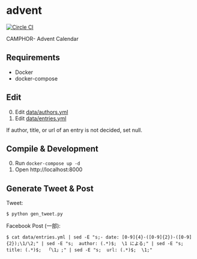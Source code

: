 advent
======

[![Circle CI](https://circleci.com/gh/camphor-/advent.svg?style=shield&circle-token=b81bec23b8042e1a5cdd85f15fedcdc6bd3058b3)](https://circleci.com/gh/camphor-/advent)

CAMPHOR- Advent Calendar

Requirements
------------
- Docker
- docker-compose

Edit
----
0. Edit [data/authors.yml](data/authors.yml)
0. Edit [data/entries.yml](data/entries.yml)

If author, title, or url of an entry is not decided, set null.

Compile & Development
---------------------
0. Run `docker-compose up -d`
0. Open http://localhost:8000

Generate Tweet & Post
---------------------
Tweet:
```
$ python gen_tweet.py
```

Facebook Post (一部):
```
$ cat data/entries.yml | sed -E "s;- date: [0-9]{4}-([0-9]{2})-([0-9]{2});\1/\2;" | sed -E "s;  author: (.*)$;  \1 による;" | sed -E "s;  title: (.*)$;  「\1」;" | sed -E "s;  url: (.*)$;  \1;"
```

